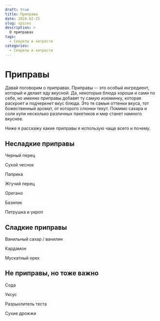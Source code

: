 ```yaml
---
draft: true 
title: Приправы
date: 2024-02-25
slug: spices
description: >
  О приправах
tags:
  - Секреты и хитрости
categories:
  - Секреты и хитрости
---
```


# Приправы

Давай поговорим о приправах. Приправы -- это особый ингредиент, который и делает еду вкусной. Да, некоторые блюда хороши и сами по себе, но именно приправы добавят ту самую изюминку, которая раскроет и подчеркнет вкус блюда. Это те самые оттенки вкуса, тот божественный аромат, от которого слюнки текут. Помимо сахара и соли купи несколько различных пакетиков и мир станет намного вкуснее.

Ниже я расскажу какие приправы я использую чаще всего и почему.


<!-- more -->

## Несладкие приправы

Черный перец

Сухой чеснок

Паприка

Жгучий перец

Орегано

Базилик

Петрушка и укроп

## Сладкие приправы

Ванильный сахар / ванилин

Кардамон

Мускатный орех




## Не приправы, но тоже важно

Сода

Уксус

Разрыхлитель теста

Сухие дрожжи